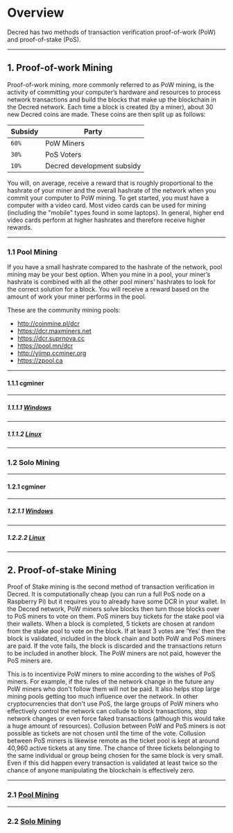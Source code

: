 # **<i class="fa fa-info-circle"></i> Overview**

Decred has two methods of transaction verification proof-of-work (PoW) and proof-of-stake (PoS).

---

## **1. <i class="fa fa-fire"></i> Proof-of-work Mining**

Proof-of-work mining, more commonly referred to as PoW mining, is the activity of committing your computer’s hardware and resources to process network transactions and build the blocks that make up the blockchain in the Decred network. Each time a block is created (by a miner), about 30 new Decred coins are made. These coins are then split up as follows:

Subsidy | Party
---     | ---
`60%`   | PoW Miners
`30%`   | PoS Voters
`10%`   | Decred development subsidy

You will, on average, receive a reward that is roughly proportional to the hashrate of your miner and the overall hashrate of the network when you commit your computer to PoW mining. To get started, you must have a computer with a video card. Most video cards can be used for mining (including the "mobile" types found in some laptops). In general, higher end video cards perform at higher hashrates and therefore receive higher rewards.

---

### 1.1 <i class="fa fa-life-ring"></i> Pool Mining

If you have a small hashrate compared to the hashrate of the network, pool mining may be your best option. When you mine in a pool, your miner’s hashrate is combined with all the other pool miners’ hashrates to look for the correct solution for a block. You will receive a reward based on the amount of work your miner performs in the pool.

These are the community mining pools:

* http://coinmine.pl/dcr
* https://dcr.maxminers.net
* https://dcr.suprnova.cc
* https://pool.mn/dcr
* http://yiimp.ccminer.org
* https://zpool.ca

---

#### 1.1.1 cgminer

----

##### 1.1.1.1 <i class="fa fa-windows"></i> [Windows](proof-of-work/pool-mining/cgminer/windows.md)

---

##### 1.1.1.2 <i class="fa fa-linux"></i> [Linux](proof-of-work/pool-mining/cgminer/linux.md)

---

### 1.2 <i class="fa fa-male"></i> Solo Mining

---

#### 1.2.1 cgminer

---

##### 1.2.1.1 <i class="fa fa-windows"></i> [Windows](proof-of-work/solo-mining/cgminer/windows.md)

---

##### 1.2.2.2 <i class="fa fa-linux"></i> [Linux](proof-of-work/solo-mining/cgminer/linux.md)

---

## **2. <i class="fa fa-ticket"></i> Proof-of-stake Mining**

Proof of Stake mining is the second method of transaction verification in Decred. It is computationally cheap (you can run a full PoS node on a Raspberry Pi) but it requires you to already have some DCR in your wallet. In the Decred network, PoW miners solve blocks then turn those blocks over to PoS miners to vote on them. PoS miners buy tickets for the stake pool via their wallets. When a block is completed, 5 tickets are chosen at random from the stake pool to vote on the block. If at least 3 votes are ‘Yes' then the block is validated, included in the block chain and both PoW and PoS miners are paid. If the vote fails, the block is discarded and the transactions return to be included in another block. The PoW miners are not paid, however the PoS miners are.

This is to incentivize PoW miners to mine according to the wishes of PoS miners. For example, if the rules of the network change in the future any PoW miners who don't follow them will not be paid. It also helps stop large mining pools getting too much influence over the network. In other cryptocurrencies that don't use PoS, the large groups of PoW miners who effectively control the network can collude to block transactions, stop network changes or even force faked transactions (although this would take a huge amount of resources). Collusion between PoW and PoS miners is not possible as tickets are not chosen until the time of the vote. Collusion between PoS miners is likewise remote as the ticket pool is kept at around 40,960 active tickets at any time. The chance of three tickets belonging to the same individual or group being chosen for the same block is very small. Even if this did happen every transaction is validated at least twice so the chance of anyone manipulating the blockchain is effectively zero.

---

### 2.1 <i class="fa fa-life-ring"></i> [Pool Mining](proof-of-stake/pool-mining.md)

---

### 2.2 <i class="fa fa-male"></i> [Solo Mining](proof-of-stake/solo-mining.md)
